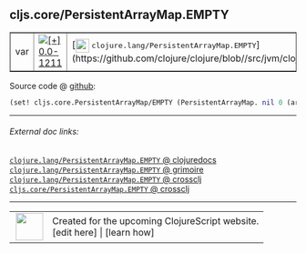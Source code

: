 ## cljs.core/PersistentArrayMap.EMPTY



 <table border="1">
<tr>
<td>var</td>
<td><a href="https://github.com/cljsinfo/cljs-api-docs/tree/0.0-1211"><img valign="middle" alt="[+] 0.0-1211" title="Added in 0.0-1211" src="https://img.shields.io/badge/+-0.0--1211-lightgrey.svg"></a> </td>
<td>
[<img height="24px" valign="middle" src="http://i.imgur.com/1GjPKvB.png"> <samp>clojure.lang/PersistentArrayMap.EMPTY</samp>](https://github.com/clojure/clojure/blob//src/jvm/clojure/lang/PersistentArrayMap.java)
</td>
</tr>
</table>









Source code @ [github](https://github.com/clojure/clojurescript/blob/r1847/src/cljs/cljs/core.cljs#L4160):

```clj
(set! cljs.core.PersistentArrayMap/EMPTY (PersistentArrayMap. nil 0 (array) nil))
```

<!--
Repo - tag - source tree - lines:

 <pre>
clojurescript @ r1847
└── src
    └── cljs
        └── cljs
            └── <ins>[core.cljs:4160](https://github.com/clojure/clojurescript/blob/r1847/src/cljs/cljs/core.cljs#L4160)</ins>
</pre>

-->

---



###### External doc links:

[`clojure.lang/PersistentArrayMap.EMPTY` @ clojuredocs](http://clojuredocs.org/clojure.lang/PersistentArrayMap.EMPTY)<br>
[`clojure.lang/PersistentArrayMap.EMPTY` @ grimoire](http://conj.io/store/v1/org.clojure/clojure/1.7.0-beta3/clj/clojure.lang/PersistentArrayMap.EMPTY/)<br>
[`clojure.lang/PersistentArrayMap.EMPTY` @ crossclj](http://crossclj.info/fun/clojure.lang/PersistentArrayMap.EMPTY.html)<br>
[`cljs.core/PersistentArrayMap.EMPTY` @ crossclj](http://crossclj.info/fun/cljs.core.cljs/PersistentArrayMap.EMPTY.html)<br>

---

 <table>
<tr><td>
<img valign="middle" align="right" width="48px" src="http://i.imgur.com/Hi20huC.png">
</td><td>
Created for the upcoming ClojureScript website.<br>
[edit here] | [learn how]
</td></tr></table>

[edit here]:https://github.com/cljsinfo/cljs-api-docs/blob/master/cljsdoc/cljs.core/PersistentArrayMapDOTEMPTY.cljsdoc
[learn how]:https://github.com/cljsinfo/cljs-api-docs/wiki/cljsdoc-files

<!--

This information was too distracting to show to readers, but I'll leave it
commented here since it is helpful to:

- pretty-print the data used to generate this document
- and show how to retrieve that data



The API data for this symbol:

```clj
{:ns "cljs.core",
 :name "PersistentArrayMap.EMPTY",
 :history [["+" "0.0-1211"]],
 :parent-type "PersistentArrayMap",
 :type "var",
 :full-name-encode "cljs.core/PersistentArrayMapDOTEMPTY",
 :source {:code "(set! cljs.core.PersistentArrayMap/EMPTY (PersistentArrayMap. nil 0 (array) nil))",
          :title "Source code",
          :repo "clojurescript",
          :tag "r1847",
          :filename "src/cljs/cljs/core.cljs",
          :lines [4160]},
 :full-name "cljs.core/PersistentArrayMap.EMPTY",
 :clj-symbol "clojure.lang/PersistentArrayMap.EMPTY"}

```

Retrieve the API data for this symbol:

```clj
;; from Clojure REPL
(require '[clojure.edn :as edn])
(-> (slurp "https://raw.githubusercontent.com/cljsinfo/cljs-api-docs/catalog/cljs-api.edn")
    (edn/read-string)
    (get-in [:symbols "cljs.core/PersistentArrayMap.EMPTY"]))
```

-->
